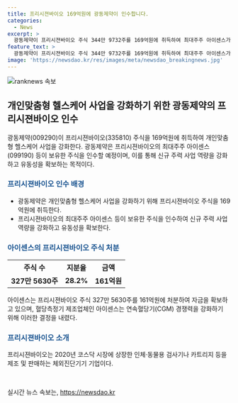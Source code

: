 ```yaml
---
title: 프리시젼바이오 169억원에 광동제약이 인수합니다.
categories:
  - News
excerpt: >
  광동제약이 프리시젼바이오 주식 344만 9732주를 169억원에 취득하여 최대주주 아이센스가 보유한 주식을 인수할 예정이다. 아이센스는 프리시젼바이오 주식 327만 5630주를 161억원에 처분하며, 이번 인수는 신규 주력 사업 역량을 강화하기 위한 유동성 확보 목적이다. 혈당측정기 제조업체인 아이센스는 연속혈당기(CGM) 경쟁력 강화를 위해 이러한 결정을 내렸다. 프리시젼바이오는 2020년 코스닥 시장에 상장한 인체·동물용 검사기기와 카트리지 등을 제조하고 판매하는 기업이다.
feature_text: >
  광동제약이 프리시젼바이오 주식 344만 9732주를 169억원에 취득하여 최대주주 아이센스가 보유한 주식을 인수할 예정이다. 아이센스는 프리시젼바이오 주식 327만 5630주를 161억원에 처분하며, 이번 인수는 신규 주력 사업 역량을 강화하기 위한 유동성 확보 목적이다. 혈당측정기 제조업체인 아이센스는 연속혈당기(CGM) 경쟁력 강화를 위해 이러한 결정을 내렸다. 프리시젼바이오는 2020년 코스닥 시장에 상장한 인체·동물용 검사기기와 카트리지 등을 제조하고 판매하는 기업이다.
image: 'https://newsdao.kr/res/images/meta/newsdao_breakingnews.jpg'
---
```


<p><img src="https://newsdao.kr/res/images/meta/newsdao_breakingnews.jpg" alt="ranknews 속보" /></p>

<h2 data-ke-size="size26">개인맞춤형 헬스케어 사업을 강화하기 위한 광동제약의 프리시젼바이오 인수</h2>

<p data-ke-size="size16">광동제약(009290)이 프리시젼바이오(335810) 주식을 169억원에 취득하여 개인맞춤형 헬스케어 사업을 강화한다. 광동제약은 프리시젼바이오의 최대주주 아이센스(099190) 등이 보유한 주식을 인수할 예정이며, 이를 통해 신규 주력 사업 역량을 강화하고 유동성을 확보하는 목적이다.</p>

<h3><b><span style="color: #1a5490;">프리시젼바이오 인수 배경</span></b></h3>

<ul>
    <li>광동제약은 개인맞춤형 헬스케어 사업을 강화하기 위해 프리시젼바이오 주식을 169억원에 취득한다.</li>
    <li>프리시젼바이오의 최대주주 아이센스 등이 보유한 주식을 인수하여 신규 주력 사업 역량을 강화하고 유동성을 확보한다.</li>
</ul>

<h3><b><span style="color: #1a5490;">아이센스의 프리시젼바이오 주식 처분</span></b></h3>

<table>
    <tr>
        <th>주식 수</th>
        <th>지분율</th>
        <th>금액</th>
    </tr>
    <tr>
        <td style="text-align: center; height: 17px;"><b>327만 5630주</b></td>
        <td style="text-align: center; height: 17px;"><b>28.2%</b></td>
        <td style="text-align: center; height: 17px;"><b>161억원</b></td>
    </tr>
</table>

<p data-ke-size="size16">아이센스는 프리시젼바이오 주식 327만 5630주를 161억원에 처분하여 자금을 확보하고 있으며, 혈당측정기 제조업체인 아이센스는 연속혈당기(CGM) 경쟁력을 강화하기 위해 이러한 결정을 내렸다.</p>

<h3><b><span style="color: #1a5490;">프리시젼바이오 소개</span></b></h3>

<p data-ke-size="size16">프리시젼바이오는 2020년 코스닥 시장에 상장한 인체·동물용 검사기나 카트리지 등을 제조 및 판매하는 체외진단기기 기업이다.</p>

<p data-ke-size="size16">&nbsp;</p>
실시간 뉴스 속보는, <a href="https://newsdao.kr" rel="dofollow">https://newsdao.kr</a>


